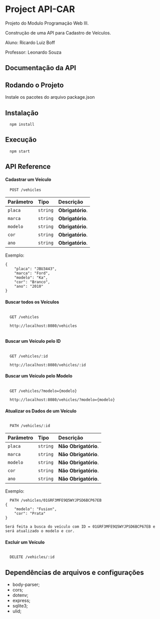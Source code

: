 
# Project API-CAR

Projeto do Modulo Programação Web III.

Construção de uma API para Cadastro de Veículos.

Aluno: Ricardo Luiz Boff

Professor: Leonardo Souza


## Documentação da API

## Rodando o Projeto

Instale os pacotes do arquivo package.json

## Instalação 

```http
  npm install
```

## Execução

```http
  npm start
```


## API Reference


#### Cadastrar um Veículo

```http
  POST /vehicles
```

| Parâmetro   | Tipo       | Descrição                           |
| :---------- | :--------- | :---------------------------------- |
| `placa` | `string` | **Obrigatório**.|
| `marca` | `string` | **Obrigatório**. |
| `modelo` | `string` | **Obrigatório**. |
| `cor` | `string` | **Obrigatório**. |
| `ano` | `string` | **Obrigatório**. |

Exemplo:
```http
{
    "placa": "JBU3443",
    "marca": "Ford",
    "modelo": "Ka",
    "cor": "Branco",
    "ano": "2010"
}
```


#### Buscar todos os Veículos

```http

  GET /vehicles

  http://localhost:8080/vehicles
  
```

#### Buscar um Veículo pelo ID

```http

  GET /vehicles/:id

  http://localhost:8080/vehicles/:id
```

#### Buscar um Veículo pelo Modelo

```http

  GET /vehicles/?modelo={modelo}

  http://localhost:8080/vehicles/?modelo={modelo}
```

#### Atualizar os Dados de um Veículo

```http

  PATH /vehicles/:id
  ```

  
| Parâmetro   | Tipo       | Descrição                           |
| :---------- | :--------- | :---------------------------------- |
| `placa` | `string` | **Não Obrigatório**.|
| `marca` | `string` | **Não Obrigatório**. |
| `modelo` | `string` | **Não Obrigatório**. |
| `cor` | `string` | **Não Obrigatório**. |
| `ano` | `string` | **Não Obrigatório**. |

Exemplo:
```http
  PATH /vehicles/01GRF3MFE9Q5WYJPSD6BCP67EB
{
    "modelo": "Fusion",
    "cor": "Prata"
}

Será feita a busca do veículo com ID = 01GRF3MFE9Q5WYJPSD6BCP67EB e será atualizado o modelo e cor.
```

#### Excluir um Veículo

```http

  DELETE /vehicles/:id

```


## Dependências de arquivos e configurações

  - body-parser;
  - cors;
  - dotenv;
  - express;
  - sqlite3;
  - ulid;
